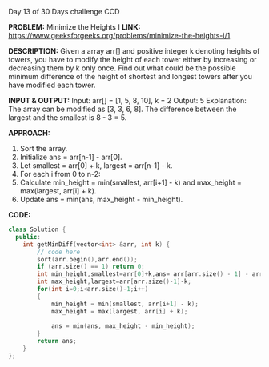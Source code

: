 Day 13 of 30 Days challenge CCD

**PROBLEM:** Minimize the Heights I
**LINK:** https://www.geeksforgeeks.org/problems/minimize-the-heights-i/1

**DESCRIPTION:**
Given a array arr[] and positive integer k denoting heights of towers, you have to modify the height of each tower either by increasing or decreasing them by k only once.
Find out what could be the possible minimum difference of the height of shortest and longest towers after you have modified each tower.

**INPUT & OUTPUT:**
Input: arr[] = [1, 5, 8, 10], k = 2
Output: 5
Explanation: The array can be modified as [3, 3, 6, 8]. The difference between the largest and the smallest is 8 - 3 = 5.

**APPROACH:**
1. Sort the array.
2. Initialize ans = arr[n-1] - arr[0].
3. Let smallest = arr[0] + k, largest = arr[n-1] - k.
4. For each i from 0 to n-2:
5. Calculate min_height = min(smallest, arr[i+1] - k) and max_height = max(largest, arr[i] + k).
6. Update ans = min(ans, max_height - min_height).



**CODE:**
```cpp
class Solution {
  public:
    int getMinDiff(vector<int> &arr, int k) {
        // code here
        sort(arr.begin(),arr.end());
        if (arr.size() == 1) return 0;
        int min_height,smallest=arr[0]+k,ans= arr[arr.size() - 1] - arr[0];
        int max_height,largest=arr[arr.size()-1]-k;
        for(int i=0;i<arr.size()-1;i++)
        {
            min_height = min(smallest, arr[i+1] - k);
            max_height = max(largest, arr[i] + k);
            
            ans = min(ans, max_height - min_height);
        }
        return ans;
    }
};
